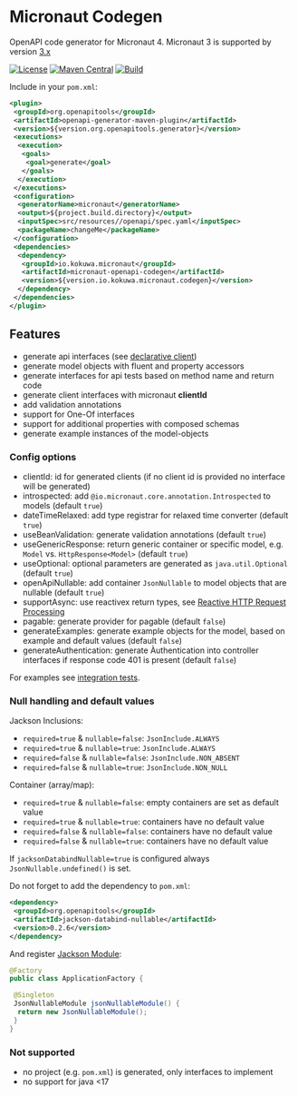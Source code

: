 # Micronaut Codegen

OpenAPI code generator for Micronaut 4. Micronaut 3 is supported by version [3.x](https://github.com/kokuwaio/micronaut-logging/tree/3.x)

[![License](https://img.shields.io/github/license/kokuwaio/micronaut-openapi-codegen.svg?label=License)](https://github.com/kokuwaio/micronaut-openapi-codegen/blob/main/LICENSE)
[![Maven Central](https://img.shields.io/maven-central/v/io.kokuwa.micronaut/micronaut-openapi-codegen.svg?label=Maven%20Central)](https://central.sonatype.com/namespace/io.kokuwa.micronaut)
[![Build](https://img.shields.io/github/actions/workflow/status/kokuwaio/micronaut-openapi-codegen/build.yaml?branch=main&label=Build)](https://github.com/kokuwaio/micronaut-openapi-codegen/actions/workflows/build.yaml?query=branch%3Amain)

Include in your `pom.xml`:

```xml
<plugin>
 <groupId>org.openapitools</groupId>
 <artifactId>openapi-generator-maven-plugin</artifactId>
 <version>${version.org.openapitools.generator}</version>
 <executions>
  <execution>
   <goals>
    <goal>generate</goal>
   </goals>
  </execution>
 </executions>
 <configuration>
  <generatorName>micronaut</generatorName>
  <output>${project.build.directory}</output>
  <inputSpec>src/resources//openapi/spec.yaml</inputSpec>
  <packageName>changeMe</packageName>
 </configuration>
 <dependencies>
  <dependency>
   <groupId>io.kokuwa.micronaut</groupId>
   <artifactId>micronaut-openapi-codegen</artifactId>
   <version>${version.io.kokuwa.micronaut.codegen}</version>
  </dependency>
 </dependencies>
</plugin>
```

## Features

* generate api interfaces (see [declarative client](https://docs.micronaut.io/latest/guide/index.html#clientAnnotation))
* generate model objects with fluent and property accessors
* generate interfaces for api tests based on method name and return code
* generate client interfaces with micronaut **clientId**
* add validation annotations
* support for One-Of interfaces
* support for additional properties with composed schemas
* generate example instances of the model-objects

### Config options

* clientId: id for generated clients (if no client id is provided no interface will be generated)
* introspected: add `@io.micronaut.core.annotation.Introspected` to models (default `true`)
* dateTimeRelaxed: add type registrar for relaxed time converter (default `true`)
* useBeanValidation: generate validation annotations (default `true`)
* useGenericResponse: return generic container or specific model, e.g. `Model` vs. `HttpResponse<Model>` (default `true`)
* useOptional: optional parameters are generated as `java.util.Optional` (default `true`)
* openApiNullable: add container `JsonNullable` to model objects that are nullable (default `true`)
* supportAsync: use reactivex return types, see [Reactive HTTP Request Processing](https://docs.micronaut.io/latest/guide/index.html#reactiveServer)
* pagable: generate provider for pagable (default `false`)
* generateExamples: generate example objects for the model, based on example and default values (default `false`)
* generateAuthentication: generate Àuthentication into controller interfaces if response code 401 is present (default `false`)

For examples see [integration tests](src/it).

### Null handling and default values

Jackson Inclusions:

* `required=true` & `nullable=false`: `JsonInclude.ALWAYS`
* `required=true` & `nullable=true`: `JsonInclude.ALWAYS`
* `required=false` & `nullable=false`: `JsonInclude.NON_ABSENT`
* `required=false` & `nullable=true`: `JsonInclude.NON_NULL`

Container (array/map):

* `required=true` & `nullable=false`: empty containers are set as default value
* `required=true` & `nullable=true`:  containers have no default value
* `required=false` & `nullable=false`: containers have no default value
* `required=false` & `nullable=true`: containers have no default value

If `jacksonDatabindNullable=true` is configured always `JsonNullable.undefined()` is set.

Do not forget to add the dependency to `pom.xml`:

```xml
<dependency>
 <groupId>org.openapitools</groupId>
 <artifactId>jackson-databind-nullable</artifactId>
 <version>0.2.6</version>
</dependency>
```

And register [Jackson Module](https://github.com/OpenAPITools/jackson-databind-nullable):

```java
@Factory
public class ApplicationFactory {

 @Singleton
 JsonNullableModule jsonNullableModule() {
  return new JsonNullableModule();
 }
}
```

### Not supported

* no project (e.g. `pom.xml`) is generated, only interfaces to implement
* no support for java <17
